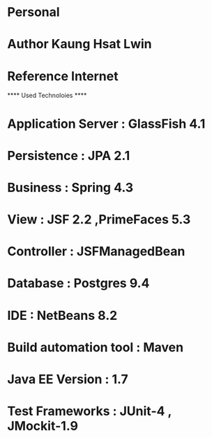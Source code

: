 # Personal
# Author Kaung Hsat Lwin
# Reference Internet

**** Used Technoloies ****
# Application Server : GlassFish 4.1
# Persistence : JPA 2.1 
# Business : Spring 4.3
# View : JSF 2.2 ,PrimeFaces 5.3
# Controller : JSFManagedBean 
# Database : Postgres 9.4
# IDE : NetBeans 8.2
# Build automation tool : Maven
# Java EE Version : 1.7
# Test Frameworks : JUnit-4 , JMockit-1.9
